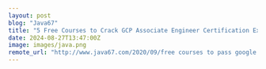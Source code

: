 ```yaml
---
layout: post
blog: "Java67"
title: "5 Free Courses to Crack GCP Associate Engineer Certification Exam in 2024 [UPDATED] "
date: 2024-08-27T13:47:00Z
image: images/java.png
remote_url: "http://www.java67.com/2020/09/free courses to pass google cloud engineer certification exam.html"
---
```

